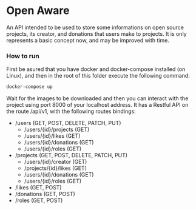 # Open Aware

An API intended to be used to store some informations on open source projects, its creator, and donations that users make to projects.
It is only represents a basic concept now, and may be improved with time.

### How to run

First be asured that you have docker and docker-compose installed (on Linux), and then in the root of this folder execute the following command:

```bash
docker-compose up
```

Wait for the images to be downloaded and then you can interact with the project using port 8000 of your localhost address.
It has a Restful API on the route /api/v1, with the following routes bindings:

* /users (GET, POST, DELETE, PATCH, PUT)
  - /users/{id}/projects (GET)
  - /users/{id}/likes (GET)
  - /users/{id}/donations (GET)
  - /users/{id}/roles (GET)
* /projects (GET, POST, DELETE, PATCH, PUT)
  - /users/{id}/creator (GET)
  - /projects/{id}/likes (GET)
  - /users/{id}/donations (GET)
  - /users/{id}/roles (GET)
* /likes (GET, POST)
* /donations (GET, POST)
* /roles (GET, POST)
